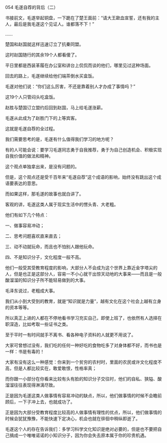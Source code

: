 054 毛遂自荐的背后（二）




书接前文，毛遂举起铜盘，一下跪在了楚王面前：“请大王歃血宣誓，还有我的主人，最后是我毛遂这个见证人。谁都落不下！”

……



楚国和赵国就这样迅速订立了抗秦同盟。

这时赵国随行的其余19个人都看傻了。

平日里都是西装革履在办公室和讲台上侃侃而谈的他们，哪里见过这种场面。



回去的路上，毛遂继续给他们端茶倒水买盒饭。

毛遂对他们说：“你们这么厉害，不还是靠着别人才办成了事情吗？”

这19个人只管闷头吃盒饭。



赵胜与楚国订立盟约后回到赵国，马上给毛遂涨薪。

毛遂从此成为了赵胜门下的上等宾客。

这就是毛遂自荐的全过程。

我们需要思考的是，毛遂有什么值得我们学习的地方呢？



有的人可能会说：要学习毛遂同志勇于自我推荐，勇于为自己创造机会、积极实现自我价值的做法和精神。

这个观点单独拿出来，是没有问题的。

但是，这个观点还是受千百年来“毛遂自荐”这个成语的影响，始终没有跳出这个成语要表达的意思。

而如果这样，那毛遂的故事也就白讲了。



客观的讲，毛遂这类人属于现实生活中的愣头青、大老粗。

他们有如下几个特点：

一、做事容易冲动；

二、思考问题喜欢直来直去；

三、动不动就玩命，而且也不怕别人跟他玩命。

四、不是知识分子，文化程度一般不高。



他们一般受其受教育程度的影响，大部分人不会成为这个世界上靠近金字塔尖的人，但是也正是这部分人，容易一不小心就干出惊天动地的大事来——而且是一般酸溜溜的知识分子所不能轻易做到的大事。

毛泽东说过，老粗成大事。

我们从小到大受到的教育，就是“知识就是力量”，越有文化在这个社会上越有立身的资本等等。

所以真正上进的人都在不停地看书学习充实自己，即使上班了，也依然有人选择在职深造，比如考取一些证书之类。

至于平时一有时间就手不离书、看各种电子资料的人就更不用说了。

大家可曾想过没有，我们吃的任何一种好吃的食物吃多了对身体都不好，而书也是一样：书是有毒的！



大家有没有这么一种感觉：你来到一个贫穷的农村时，里面的农民或许文化程度不高，但是人都比较实在，敢爱敢恨，性格率真；

而你跟一小部分在你看来比较有头有脸的知识分子交往时，他们的自私、狭隘、酸溜溜往往表现得淋漓尽致。

正是因为毛遂这类人做事情有容易冲动的缺点，所以，他们做事情的时候不会瞻前顾后，一下子冲上去，也就成功了。

正是因为大部分受教育程度比较高的人做事情有理性的优点，所以，他们做事情的时候会犹犹豫豫，不能快速下定决心，机会也就在徘徊中稍纵即逝了。



毛遂这个人的存在告诉我们：多学习科学文化知识是绝对必要的，但是也不要把自己搞成一个唯唯诺诺的小知识分子，因为你会失去原本属于你的珍贵机遇。

